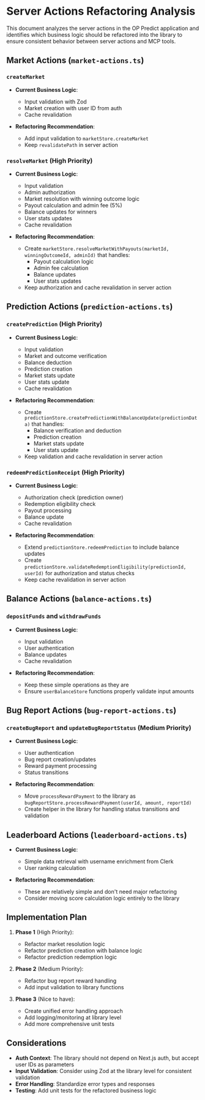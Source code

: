 # Server Actions Refactoring Analysis

This document analyzes the server actions in the OP Predict application and identifies which business logic should be refactored into the library to ensure consistent behavior between server actions and MCP tools.

## Market Actions (`market-actions.ts`)

### `createMarket`
- **Current Business Logic**: 
  - Input validation with Zod
  - Market creation with user ID from auth
  - Cache revalidation

- **Refactoring Recommendation**:
  - Add input validation to `marketStore.createMarket`
  - Keep `revalidatePath` in server action

### `resolveMarket` (High Priority)
- **Current Business Logic**:
  - Input validation
  - Admin authorization
  - Market resolution with winning outcome logic
  - Payout calculation and admin fee (5%)
  - Balance updates for winners
  - User stats updates
  - Cache revalidation

- **Refactoring Recommendation**:
  - Create `marketStore.resolveMarketWithPayouts(marketId, winningOutcomeId, adminId)` that handles:
    - Payout calculation logic
    - Admin fee calculation
    - Balance updates
    - User stats updates
  - Keep authorization and cache revalidation in server action

## Prediction Actions (`prediction-actions.ts`)

### `createPrediction` (High Priority)
- **Current Business Logic**:
  - Input validation
  - Market and outcome verification
  - Balance deduction
  - Prediction creation
  - Market stats update
  - User stats update
  - Cache revalidation

- **Refactoring Recommendation**:
  - Create `predictionStore.createPredictionWithBalanceUpdate(predictionData)` that handles:
    - Balance verification and deduction
    - Prediction creation
    - Market stats update
    - User stats update
  - Keep validation and cache revalidation in server action

### `redeemPredictionReceipt` (High Priority)
- **Current Business Logic**:
  - Authorization check (prediction owner)
  - Redemption eligibility check
  - Payout processing
  - Balance update
  - Cache revalidation

- **Refactoring Recommendation**:
  - Extend `predictionStore.redeemPrediction` to include balance updates
  - Create `predictionStore.validateRedemptionEligibility(predictionId, userId)` for authorization and status checks
  - Keep cache revalidation in server action

## Balance Actions (`balance-actions.ts`)

### `depositFunds` and `withdrawFunds`
- **Current Business Logic**:
  - Input validation
  - User authentication
  - Balance updates
  - Cache revalidation

- **Refactoring Recommendation**:
  - Keep these simple operations as they are
  - Ensure `userBalanceStore` functions properly validate input amounts

## Bug Report Actions (`bug-report-actions.ts`)

### `createBugReport` and `updateBugReportStatus` (Medium Priority)
- **Current Business Logic**:
  - User authentication
  - Bug report creation/updates
  - Reward payment processing
  - Status transitions

- **Refactoring Recommendation**:
  - Move `processRewardPayment` to the library as `bugReportStore.processRewardPayment(userId, amount, reportId)`
  - Create helper in the library for handling status transitions and validation

## Leaderboard Actions (`leaderboard-actions.ts`)
- **Current Business Logic**:
  - Simple data retrieval with username enrichment from Clerk
  - User ranking calculation

- **Refactoring Recommendation**:
  - These are relatively simple and don't need major refactoring
  - Consider moving score calculation logic entirely to the library

## Implementation Plan

1. **Phase 1** (High Priority):
   - Refactor market resolution logic
   - Refactor prediction creation with balance logic
   - Refactor prediction redemption logic

2. **Phase 2** (Medium Priority):
   - Refactor bug report reward handling
   - Add input validation to library functions

3. **Phase 3** (Nice to have):
   - Create unified error handling approach
   - Add logging/monitoring at library level
   - Add more comprehensive unit tests

## Considerations

- **Auth Context**: The library should not depend on Next.js auth, but accept user IDs as parameters
- **Input Validation**: Consider using Zod at the library level for consistent validation
- **Error Handling**: Standardize error types and responses
- **Testing**: Add unit tests for the refactored business logic